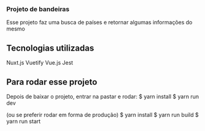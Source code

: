 ### Projeto de bandeiras
Esse projeto faz uma busca de países e retornar algumas informações do mesmo

## Tecnologias utilizadas
Nuxt.js
Vuetify
Vue.js
Jest

## Para rodar esse projeto
Depois de baixar o projeto, entrar na pastar e rodar:
$  yarn install
$  yarn run dev

(ou se preferir rodar em forma de produção)
$  yarn install
$  yarn run build
$  yarn run start


